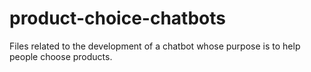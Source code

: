 # product-choice-chatbots
Files related to the development of a chatbot whose purpose is to help people choose products.
